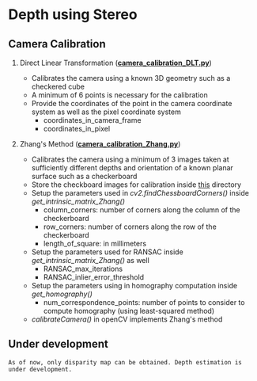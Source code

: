 # Depth using Stereo

## Camera Calibration
1) Direct Linear Transformation (**[camera_calibration_DLT.py](./camera_calibration_DLT.py)**)
    - Calibrates the camera using a known 3D geometry such as a checkered cube
    - A minimum of 6 points is necessary for the calibration
    - Provide the coordinates of the point in the camera coordinate system as well as the pixel coordinate system
        - coordinates_in_camera_frame
        - coordinates_in_pixel

2) Zhang's Method (**[camera_calibration_Zhang.py](./camera_calibration_Zhang.py)**)
    - Calibrates the camera using a minimum of 3 images taken at sufficiently different depths and orientation of a known planar surface such as a checkerboard
    - Store the checkboard images for calibration inside [this](./CalibrationImages/Checkerboards/) directory
    - Setup the parameters used in *cv2.findChessboardCorners()* inside *get_intrinsic_matrix_Zhang()*
        - column_corners: number of corners along the column of the checkerboard
        - row_corners: number of corners along the row of the checkerboard
        - length_of_square: in millimeters
    - Setup the parameters used for RANSAC inside *get_intrinsic_matrix_Zhang()* as well
        - RANSAC_max_iterations
        - RANSAC_inlier_error_threshold
    - Setup the parameters using in homography computation inside *get_homography()*
        - num_correspondence_points: number of points to consider to compute homography (using least-squared method)
    - *calibrateCamera()* in openCV implements Zhang's method

## Under development
    As of now, only disparity map can be obtained. Depth estimation is under development.